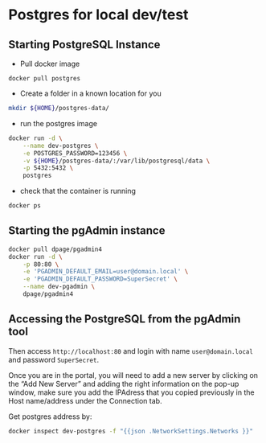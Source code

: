 # Postgres for local dev/test

## Starting PostgreSQL Instance

- Pull docker image

```
docker pull postgres
```

- Create a folder in a known location for you

```bash
mkdir ${HOME}/postgres-data/
```

- run the postgres image

```bash
docker run -d \
	--name dev-postgres \
	-e POSTGRES_PASSWORD=123456 \
	-v ${HOME}/postgres-data/:/var/lib/postgresql/data \
    -p 5432:5432 \
    postgres
```

- check that the container is running

```bash
docker ps
```

## Starting the pgAdmin instance

```bash
docker pull dpage/pgadmin4
docker run -d \
    -p 80:80 \
    -e 'PGADMIN_DEFAULT_EMAIL=user@domain.local' \
    -e 'PGADMIN_DEFAULT_PASSWORD=SuperSecret' \
    --name dev-pgadmin \
    dpage/pgadmin4
```

## Accessing the PostgreSQL from the pgAdmin tool

Then access `http://localhost:80` and login with name `user@domain.local` and password `SuperSecret`.

Once you are in the portal, you will need to add a new server by clicking on the “Add New Server” and adding the right information on the pop-up window, make sure you add the IPAdress that you copied previously in the Host name/address under the Connection tab.

Get postgres address by:

```bash
docker inspect dev-postgres -f "{{json .NetworkSettings.Networks }}"
```